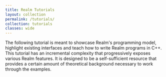 ```yaml
---
title: Realm Tutorials
layout: collection
permalink: /tutorials/
collection: tutorials
classes: wide
---
```


The following tutorial is meant to showcase Realm's programming
model, highlight existing interfaces and teach how to write Realm
programs in C++. This tutorial has an
incremental complexity that progressively exposes various Realm features.
It is designed to be a self-sufficient resource that provides a certain
amount of theoretical background necessary to work through the
examples.
